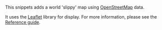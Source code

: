 This snippets adds a world 'slippy' map using <a href="http://www.openstreetmap.org">OpenStreetMap</a> data.

It uses the <a href="http://leafletjs.com">Leaflet</a> library for display. For more information, please see the <a href="http://leafletjs.com/reference.html">Reference guide</a>.
